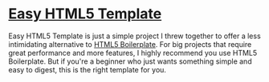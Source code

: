 # [Easy HTML5 Template](http://easyhtml5template.com)

Easy HTML5 Template is just a simple project I threw together to offer a less intimidating alternative to [HTML5 Boilerplate](http://html5boilerplate.com). For big projects that require great performance and more features, I highly recommend you use HTML5 Boilerplate. But if you're a beginner who just wants something simple and easy to digest, this is the right template for you.